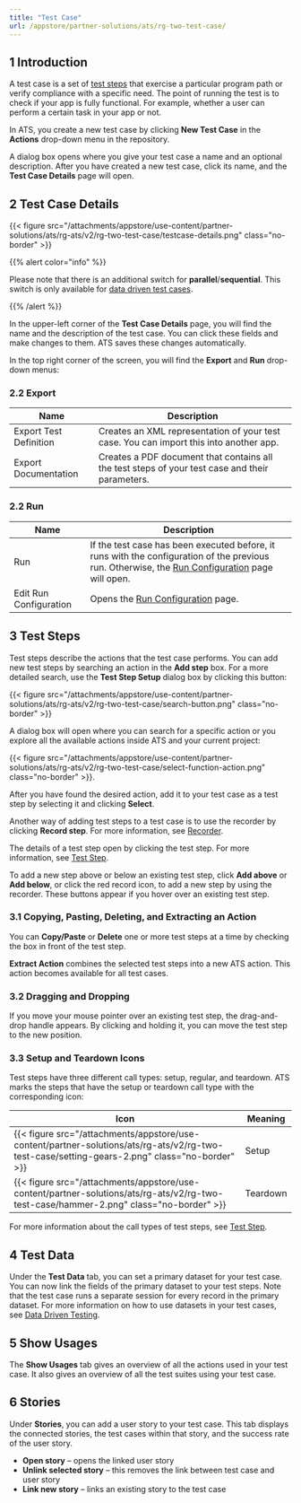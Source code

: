 ```yaml
---
title: "Test Case"
url: /appstore/partner-solutions/ats/rg-two-test-case/
---
```


## 1 Introduction

A test case is a set of [test steps](/appstore/partner-solutions/ats/rg-two-test-step/) that exercise a particular program path or verify compliance with a specific need. The point of running the test is to check if your app is fully functional. For example, whether a user can perform a certain task in your app or not.

In ATS, you create a new test case by clicking **New Test Case** in the **Actions** drop-down menu in the repository.

A dialog box opens where you give your test case a name and an optional description. After you have created a new test case, click its name, and the **Test Case Details** page will open.

## 2 Test Case Details

{{< figure src="/attachments/appstore/use-content/partner-solutions/ats/rg-ats/v2/rg-two-test-case/testcase-details.png" class="no-border" >}}

{{% alert color="info" %}}

Please note that there is an additional switch for **parallel**/**sequential**. This switch is only available for [data driven test cases](/appstore/partner-solutions/ats/rg-two-data-driven-testing/).

{{% /alert %}}

In the upper-left corner of the **Test Case Details** page, you will find the name and the description of the test case. You can click these fields and make changes to them. ATS saves these changes automatically.

In the top right corner of the screen, you will find the **Export** and **Run** drop-down menus:

### 2.2 Export

| Name                   | Description                              |
| ---------------------- | ---------------------------------------- |
| Export Test Definition | Creates an XML representation of your test case. You can import this into another app. |
| Export Documentation | Creates a PDF document that contains all the test steps of your test case and their parameters. |

### 2.2 Run

| Name                   | Description                              |
| ---------------------- | ---------------------------------------- |
| Run                    | If the test case has been executed before, it runs with the configuration of the previous run. Otherwise, the [Run Configuration](/appstore/partner-solutions/ats/rg-two-test-run/) page will open. |
| Edit Run Configuration | Opens the [Run Configuration](/appstore/partner-solutions/ats/rg-two-test-run/) page. |

## 3 Test Steps

Test steps describe the actions that the test case performs. You can add new test steps by searching an action in the **Add step** box. For a more detailed search, use the **Test Step Setup** dialog box by clicking this button:

{{< figure src="/attachments/appstore/use-content/partner-solutions/ats/rg-ats/v2/rg-two-test-case/search-button.png" class="no-border" >}}

A dialog box will open where you can search for a specific action or you explore all the available actions inside ATS and your current project:

{{< figure src="/attachments/appstore/use-content/partner-solutions/ats/rg-ats/v2/rg-two-test-case/select-function-action.png" class="no-border" >}}.

After you have found the desired action, add it to your test case as a test step by selecting it and clicking **Select**.

Another way of adding test steps to a test case is to use the recorder by clicking **Record step**. For more information, see [Recorder](/appstore/partner-solutions/ats/rg-two-recorder/).

The details of a test step open by clicking the test step. For more information, see [Test Step](/appstore/partner-solutions/ats/rg-two-test-step/).

To add a new step above or below an existing test step, click **Add above** or **Add below**, or click the red record icon, to add a new step by using the recorder. These buttons appear if you hover over an existing test step.

### 3.1 Copying, Pasting, Deleting, and  Extracting an Action

You can **Copy/Paste** or **Delete** one or more test steps at a time by checking the box in front of the test step.

**Extract Action** combines the selected test steps into a new ATS action. This action becomes available for all test cases.

### 3.2 Dragging and Dropping

If you move your mouse pointer over an existing test step, the drag-and-drop handle appears. By clicking and holding it, you can move the test step to the new position.

### 3.3 Setup and Teardown Icons

Test steps have three different call types: setup, regular, and teardown. ATS marks the steps that have the setup or teardown call type with the corresponding icon:

| Icon                                     | Meaning  |
| ---------------------------------------- | -------- |
| {{< figure src="/attachments/appstore/use-content/partner-solutions/ats/rg-ats/v2/rg-two-test-case/setting-gears-2.png" class="no-border" >}} | Setup    |
| {{< figure src="/attachments/appstore/use-content/partner-solutions/ats/rg-ats/v2/rg-two-test-case/hammer-2.png" class="no-border" >}}       | Teardown |

For more information about the call types of test steps, see [Test Step](/appstore/partner-solutions/ats/rg-two-test-step/).

## 4 Test Data

Under the **Test Data** tab, you can set a primary dataset for your test case. You can now link the fields of the primary dataset to your test steps. Note that the test case runs a separate session for every record in the primary dataset. For more information on how to use datasets in your test cases, see [Data Driven Testing](/appstore/partner-solutions/ats/rg-two-data-driven-testing/).

## 5 Show Usages

The **Show Usages** tab gives an overview of all the actions used in your test case. It also gives an overview of all the test suites using your test case.

## 6 Stories

Under **Stories**, you can add a user story to your test case. This tab displays the connected stories, the test cases within that story, and the success rate of the user story.

* **Open story** – opens the linked user story
* **Unlink selected story** – this removes the link between test case and user story
* **Link new story** – links an existing story to the test case
